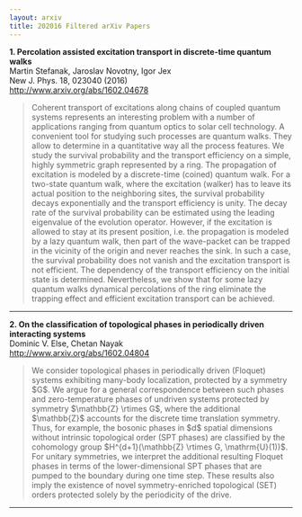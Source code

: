 ```yaml
---
layout: arxiv
title: 202016 Filtered arXiv Papers
---
```


**1.    Percolation assisted excitation transport in discrete-time quantum walks**  
Martin Stefanak, Jaroslav Novotny, Igor Jex  
New J. Phys. 18, 023040 (2016)  
http://www.arxiv.org/abs/1602.04678  
<blockquote>
<p>
Coherent transport of excitations along chains of coupled quantum systems represents an interesting problem with a number of applications ranging from quantum optics to solar cell technology. A convenient tool for studying such processes are quantum walks. They allow to determine in a quantitative way all the process features. We study the survival probability and the transport efficiency on a simple, highly symmetric graph represented by a ring. The propagation of excitation is modeled by a discrete-time (coined) quantum walk. For a two-state quantum walk, where the excitation (walker) has to leave its actual position to the neighboring sites, the survival probability decays exponentially and the transport efficiency is unity. The decay rate of the survival probability can be estimated using the leading eigenvalue of the evolution operator. However, if the excitation is allowed to stay at its present position, i.e. the propagation is modeled by a lazy quantum walk, then part of the wave-packet can be trapped in the vicinity of the origin and never reaches the sink. In such a case, the survival probability does not vanish and the excitation transport is not efficient. The dependency of the transport efficiency on the initial state is determined. Nevertheless, we show that for some lazy quantum walks dynamical percolations of the ring eliminate the trapping effect and efficient excitation transport can be achieved.
</p>
</blockquote>

------

**2.    On the classification of topological phases in periodically driven interacting systems**  
Dominic V. Else, Chetan Nayak  
http://www.arxiv.org/abs/1602.04804  
<blockquote>
<p>
We consider topological phases in periodically driven (Floquet) systems exhibiting many-body localization, protected by a symmetry $G$. We argue for a general correspondence between such phases and zero-temperature phases of undriven systems protected by symmetry $\mathbb{Z} \rtimes G$, where the additional $\mathbb{Z}$ accounts for the discrete time translation symmetry. Thus, for example, the bosonic phases in $d$ spatial dimensions without intrinsic topological order (SPT phases) are classified by the cohomology group $H^{d+1}(\mathbb{Z} \rtimes G, \mathrm{U}(1))$. For unitary symmetries, we interpret the additional resulting Floquet phases in terms of the lower-dimensional SPT phases that are pumped to the boundary during one time step. These results also imply the existence of novel symmetry-enriched topological (SET) orders protected solely by the periodicity of the drive.
</p>
</blockquote>

------

